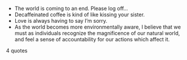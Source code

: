  - The world is coming to an end. Please log off...
 - Decaffeinated coffee is kind of like kissing your sister.
 - Love is always having to say I’m sorry.
 - As the world becomes more environmentally aware, I believe that we must as individuals recognize the magnificence of our natural world, and feel a sense of accountability for our actions which affect it.

4 quotes